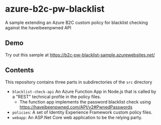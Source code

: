 # azure-b2c-pw-blacklist
A sample extending an Azure B2C custom policy for blacklist checking against the haveibeenpwned API

## Demo

Try out this sample at https://b2c-pw-blacklist-sample.azurewebsites.net/

## Contents

This repository contains three parts in subdirectories of the `src` directory

* `blacklist-check-api` An Azure Function App in Node.js that is called by a "REST" technical profile in the policy files.
   * The function app implements the password blacklist check using https://haveibeenpwned.com/API/v2#PwnedPasswords
* `policies`: A set of Identity Experience Framework custom policy files.
* `webapp`: An ASP.Net Core web application to be the relying party.
